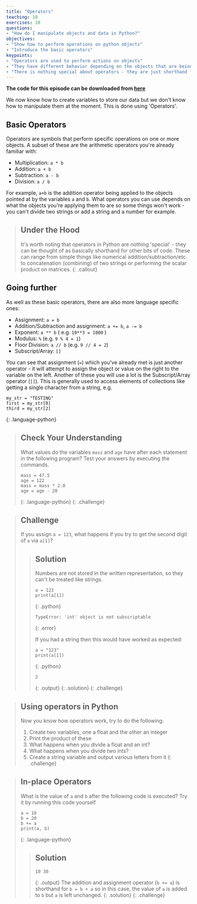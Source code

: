 ```yaml
---
title: "Operators"
teaching: 10
exercises: 10
questions:
- "How do I manipulate objects and data in Python?"
objectives:
- "Show how to perform operations on python objects"
- "Introduce the basic operators"
keypoints:
- "Operators are used to perform actions on objects"
- "They have different behavior depending on the objects that are being acted on"
- "There is nothing special about operators - they are just shorthand for running other bits of code"
---
```


**The code for this episode can be downloaded from [here](https://osf.io/8h9bm/download)**

We now know how to create variables to store our data but we don't know how to manipulate them
at the moment. This is done using 'Operators'.

## Basic Operators

Operators are symbols that perform specific operations on one or more objects. A subset of these
are the arithmetic operators you're already familiar with:

* Multiplication: `a * b`
* Addition: `a + b`
* Subtraction: `a - b` 
* Division: `a / b`

For example, `a+b` is the addition operator being applied to the objects pointed at by the variables
`a` and `b`.
What operators you can use depends on what the objects you're applying them to are so some
things won't work - you can't divide two strings or add a string and a number for example.

> ## Under the Hood
>
> It's worth noting that operators in Python are nothing 'special' - they can be thought of
> as basically shorthand for other bits of code. These can range from simple things like
> numerical addition/subtraction/etc. to concatenation (combining) of two strings or performing
> the scalar product on matrices. 
{: .callout}

## Going further

As well as these basic operators, there are also more language specific ones:

* Assignment: `a = b`
* Addition/Subtraction and assignment: `a += b`, `a -= b`
* Exponent: `a ** b` ( e.g. `10**3 = 1000` )
* Modulus: `%` (e.g. `9 % 4 = 1`)
* Floor Division: `a // b` (e.g. `9 // 4 = 2`) 
* Subscript/Array: `[]`

You can see that assignment (`=`) which you've already met is just another
operator - it will attempt to assign the object or value on the right to the variable on the left.
Another of these you will use a lot is the Subscript/Array operator (`[]`). This is generally used to access elements of
collections like getting a single character from a string, e.g.

~~~
my_str = "TESTING"
first = my_str[0]
third = my_str[2]
~~~
{: .language-python}

> ## Check Your Understanding
>
> What values do the variables `mass` and `age` have after each statement in the following program?
> Test your answers by executing the commands.
>
> ~~~
> mass = 47.5
> age = 122
> mass = mass * 2.0
> age = age - 20
> ~~~
> {: .language-python}
{: .challenge}

> ## Challenge
>
> If you assign `a = 123`,
> what happens if you try to get the second digit of `a` via `a[1]`?
>
> > ## Solution
> > Numbers are not stored in the written representation,
> > so they can't be treated like strings.
> >
> > ~~~
> > a = 123
> > print(a[1])
> > ~~~
> > {: .python}
> > ~~~
> > TypeError: 'int' object is not subscriptable
> > ~~~
> > {: .error}
> > 
> > If you had a string then this would have worked as expected:
> > ~~~
> > a = "123"
> > print(a[1])
> > ~~~
> > {: .python}
> > ~~~
> > 2
> > ~~~
> > {: .output}
> {: .solution}
{: .challenge}


> ## Using operators in Python
> 
> Now you know how operators work, try to do the following:
> 1. Create two variables, one a float and the other an integer
> 2. Print the product of these
> 3. What happens when you divide a float and an int?
> 4. What happens when you divide two ints?
> 5. Create a string variable and output various letters from it
{: .challenge}


> ## In-place Operators
> 
> What is the value of `a` and `b` after the following code is executed? Try it by running this code yourself
> ~~~
> a = 10
> b = 20
> b += a
> print(a, b)
> ~~~
> {: .language-python}
> > ## Solution
> > ~~~
> > 10 30
> > ~~~
> > {: .output}
> > The addition and assignment operator (`b += a`) is shorthand for `b = b + a` so in this case, the
> > value of `a` is added to `b` but `a` is left unchanged.
> {: .solution}
{: .challenge}